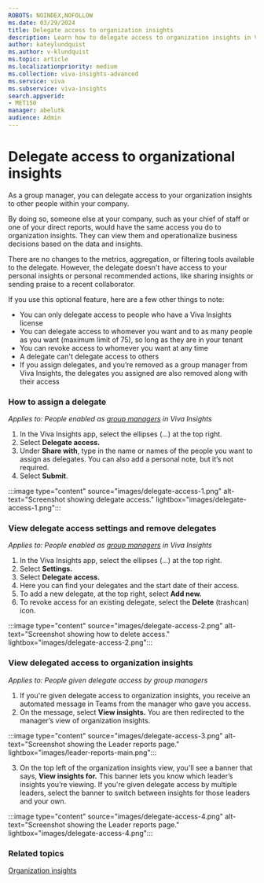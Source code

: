 ```yaml
---
ROBOTS: NOINDEX,NOFOLLOW
ms.date: 03/29/2024
title: Delegate access to organization insights
description: Learn how to delegate access to organization insights in Viva Insights.
author: kateylundquist
ms.author: v-klundquist
ms.topic: article
ms.localizationpriority: medium 
ms.collection: viva-insights-advanced 
ms.service: viva 
ms.subservice: viva-insights 
search.appverid: 
- MET150 
manager: abelutk
audience: Admin
---
```

# Delegate access to organizational insights 
As a group manager, you can delegate access to your organization insights to other people within your company.

By doing so, someone else at your company, such as your chief of staff or one of your direct reports, would have the same access you do to organization insights. They can view them and operationalize business decisions based on the data and insights.

There are no changes to the metrics, aggregation, or filtering tools available to the delegate. However, the delegate doesn't have access to your personal insights or personal recommended actions, like sharing insights or sending praise to a recent collaborator. 

If you use this optional feature, here are a few other things to note:

* You can only delegate access to people who have a Viva Insights license
* You can delegate access to whomever you want and to as many people as you want (maximum limit of 75), so long as they are in your tenant
* You can revoke access to whomever you want at any time
* A delegate can't delegate access to others
* If you assign delegates, and you’re removed as a group manager from Viva Insights, the delegates you assigned are also removed along with their access

### How to assign a delegate
*Applies to: People enabled as [group managers](../advanced/setup-maint/manager-settings.md#configure-manager-settings) in Viva Insights*

1.	In the Viva Insights app, select the ellipses (…) at the top right. 
2.	Select **Delegate access.**
3.	Under **Share with**, type in the name or names of the people you want to assign as delegates. You can also add a personal note, but it’s not required.
4.	Select **Submit**.
 
:::image type="content" source="images/delegate-access-1.png" alt-text="Screenshot showing delegate access." lightbox="images/delegate-access-1.png":::

### View delegate access settings and remove delegates
*Applies to: People enabled as [group managers](../advanced/setup-maint/manager-settings.md#configure-manager-settings) in Viva Insights*

1.	In the Viva Insights app, select the ellipses (…) at the top right.
2.	Select **Settings.**
3.	Select **Delegate access.**
4.	Here you can find your delegates and the start date of their access.
5.	To add a new delegate, at the top right, select **Add new.**
6.	To revoke access for an existing delegate, select the **Delete** (trashcan) icon. 
 
:::image type="content" source="images/delegate-access-2.png" alt-text="Screenshot showing how to delete access." lightbox="images/delegate-access-2.png":::

### View delegated access to organization insights 
*Applies to: People given delegate access by group managers*

1. If you're given delegate access to organization insights, you receive an   automated message in Teams from the manager who gave you access.
2.	On the message, select **View insights.** You are then redirected to the manager’s view of organization insights.

:::image type="content" source="images/delegate-access-3.png" alt-text="Screenshot showing the Leader reports page." lightbox="images/leader-reports-main.png":::

3.	On the top left of the organization insights view, you'll see a banner that says, **View insights for.** This banner lets you know which leader’s insights you’re viewing. If you're given delegate access by multiple leaders, select the banner to switch between insights for those leaders and your own.

:::image type="content" source="images/delegate-access-4.png" alt-text="Screenshot showing the Leader reports page." lightbox="images/delegate-access-4.png":::

### Related topics
[Organization insights](org-insights.md)
